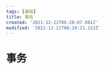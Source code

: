 ```yaml
---
tags: [基础]
title: 事务
created: '2021-12-21T06:28:07.881Z'
modified: '2021-12-21T06:28:21.123Z'
---
```


# 事务

